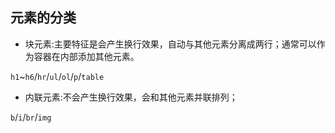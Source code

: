 ## 元素的分类
* 块元素:主要特征是会产生换行效果，自动与其他元素分离成两行；通常可以作为容器在内部添加其他元素。

`h1`~`h6`/`hr`/`ul`/`ol`/`p`/`table`

* 内联元素:不会产生换行效果，会和其他元素并联排列；

`b`/`i`/`br`/`img`